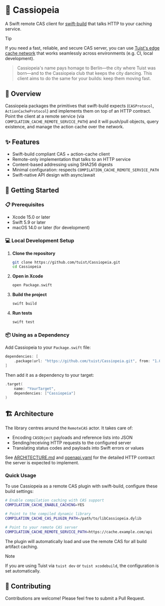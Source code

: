 # 🌌 Cassiopeia

A Swift remote CAS client for [swift-build](https://github.com/swiftlang/swift-build) that talks HTTP to your caching service.

> [!TIP]
> If you need a fast, reliable, and secure CAS server, you can use [Tuist's edge cache network](https://tuist.dev) that works seamlessly across environments (e.g. CI, local development).

> Cassiopeia's name pays homage to Berlin—the city where Tuist was born—and to the Cassiopeia club that keeps the city dancing. This client aims to do the same for your builds: keep them moving fast.

## 📖 Overview

Cassiopeia packages the primitives that swift-build expects (`CASProtocol`, `ActionCacheProtocol`) and implements them on top of an HTTP contract. Point the client at a remote service (via `COMPILATION_CACHE_REMOTE_SERVICE_PATH`) and it will push/pull objects, query existence, and manage the action cache over the network.

## ✨ Features

- Swift-build compliant CAS + action-cache client
- Remote-only implementation that talks to an HTTP service
- Content-based addressing using SHA256 digests
- Minimal configuration: respects `COMPILATION_CACHE_REMOTE_SERVICE_PATH`
- Swift-native API design with async/await

## 🚀 Getting Started

### 📋 Prerequisites

- Xcode 15.0 or later
- Swift 5.9 or later
- macOS 14.0 or later (for development)

### 💻 Local Development Setup

1. **Clone the repository**
   ```bash
   git clone https://github.com/tuist/Cassiopeia.git
   cd Cassiopeia
   ```

2. **Open in Xcode**
   ```bash
   open Package.swift
   ```

3. **Build the project**
   ```bash
   swift build
   ```

4. **Run tests**
   ```bash
   swift test
   ```

### 📦 Using as a Dependency

Add Cassiopeia to your `Package.swift` file:

```swift
dependencies: [
    .package(url: "https://github.com/tuist/Cassiopeia.git", from: "1.0.0")
]
```

Then add it as a dependency to your target:

```swift
.target(
    name: "YourTarget",
    dependencies: ["Cassiopeia"]
)
```

## 🏗️ Architecture

The library centres around the `RemoteCAS` actor. It takes care of:

- Encoding `CASObject` payloads and reference lists into JSON
- Sending/receiving HTTP requests to the configured server
- Translating status codes and payloads into Swift errors or values

See [ARCHITECTURE.md](ARCHITECTURE.md) and [openapi.yaml](openapi.yaml) for the detailed HTTP contract the server is expected to implement.

### Quick Usage

To use Cassiopeia as a remote CAS plugin with swift-build, configure these build settings:

```bash
# Enable compilation caching with CAS support
COMPILATION_CACHE_ENABLE_CACHING=YES

# Point to the compiled dynamic library
COMPILATION_CACHE_CAS_PLUGIN_PATH=/path/to/libCassiopeia.dylib

# Point to your remote CAS server
COMPILATION_CACHE_REMOTE_SERVICE_PATH=https://cache.example.com/api
```

The plugin will automatically load and use the remote CAS for all build artifact caching.

> [!NOTE]
> If you are using Tuist via `tuist dev` or `tuist xcodebuild`, the configuration is set automatically.

## 🤝 Contributing

Contributions are welcome! Please feel free to submit a Pull Request.

